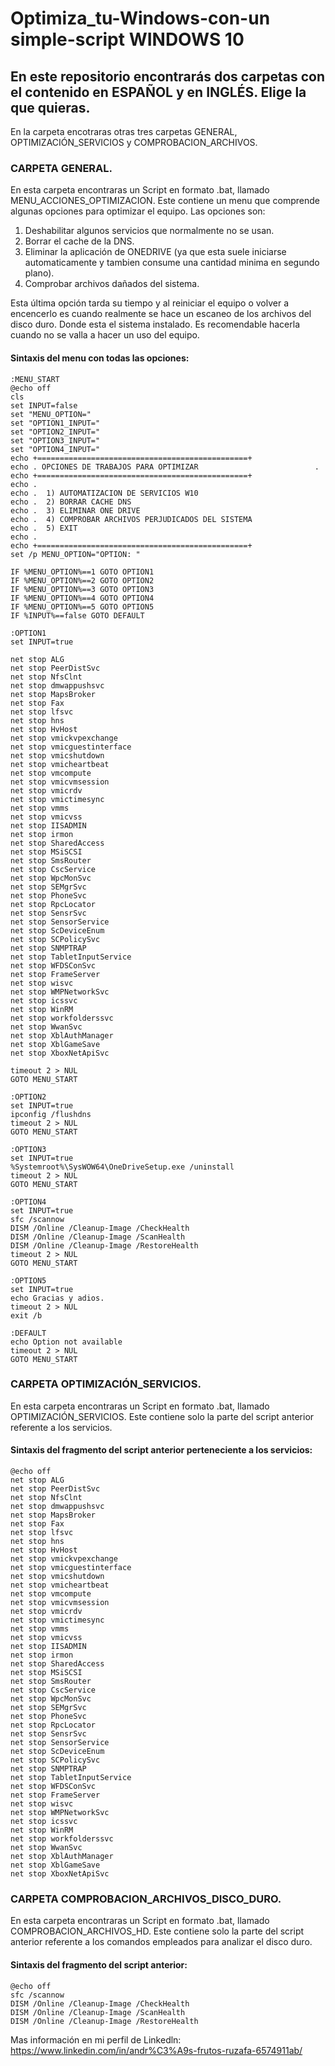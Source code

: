 # Optimiza_tu-Windows-con-un simple-script WINDOWS 10
## En este repositorio encontrarás dos carpetas con el contenido en ESPAÑOL y en INGLÉS. Elige la que quieras.

En la carpeta encotraras otras tres carpetas GENERAL, OPTIMIZACIÓN_SERVICIOS y COMPROBACION_ARCHIVOS.


### CARPETA GENERAL.
En esta carpeta encontraras un Script en formato .bat, llamado MENU_ACCIONES_OPTIMIZACION. 
Este contiene un menu que comprende algunas opciones para optimizar el equipo. 
Las opciones son: 
1. Deshabilitar algunos servicios que normalmente no se usan.
2. Borrar el cache de la DNS.
3. Eliminar la aplicación de ONEDRIVE (ya que esta suele iniciarse automaticamente y tambien consume una cantidad minima en segundo plano).
4. Comprobar archivos dañados del sistema. 

Esta última opción tarda su tiempo y al reiniciar el equipo o volver a encencerlo es cuando realmente se hace un escaneo de los archivos del disco duro. Donde esta el sistema instalado. Es recomendable hacerla cuando no se valla a hacer un uso del equipo.

#### Sintaxis del menu con todas las opciones:
````
:MENU_START
@echo off
cls
set INPUT=false
set "MENU_OPTION="
set "OPTION1_INPUT="
set "OPTION2_INPUT="
set "OPTION3_INPUT="
set "OPTION4_INPUT="
echo +===============================================+
echo . OPCIONES DE TRABAJOS PARA OPTIMIZAR                          .
echo +===============================================+
echo .                                               
echo .  1) AUTOMATIZACION DE SERVICIOS W10           
echo .  2) BORRAR CACHE DNS                          
echo .  3) ELIMINAR ONE DRIVE                        
echo .  4) COMPROBAR ARCHIVOS PERJUDICADOS DEL SISTEMA    
echo .  5) EXIT                                      
echo .                                               
echo +===============================================+
set /p MENU_OPTION="OPTION: "

IF %MENU_OPTION%==1 GOTO OPTION1
IF %MENU_OPTION%==2 GOTO OPTION2
IF %MENU_OPTION%==3 GOTO OPTION3
IF %MENU_OPTION%==4 GOTO OPTION4
IF %MENU_OPTION%==5 GOTO OPTION5
IF %INPUT%==false GOTO DEFAULT

:OPTION1
set INPUT=true

net stop ALG
net stop PeerDistSvc
net stop NfsClnt
net stop dmwappushsvc
net stop MapsBroker
net stop Fax
net stop lfsvc
net stop hns
net stop HvHost
net stop vmickvpexchange
net stop vmicguestinterface
net stop vmicshutdown
net stop vmicheartbeat
net stop vmcompute
net stop vmicvmsession
net stop vmicrdv
net stop vmictimesync
net stop vmms
net stop vmicvss
net stop IISADMIN
net stop irmon
net stop SharedAccess
net stop MSiSCSI
net stop SmsRouter
net stop CscService
net stop WpcMonSvc
net stop SEMgrSvc
net stop PhoneSvc
net stop RpcLocator
net stop SensrSvc
net stop SensorService
net stop ScDeviceEnum
net stop SCPolicySvc
net stop SNMPTRAP
net stop TabletInputService
net stop WFDSConSvc
net stop FrameServer
net stop wisvc
net stop WMPNetworkSvc
net stop icssvc
net stop WinRM
net stop workfolderssvc
net stop WwanSvc
net stop XblAuthManager
net stop XblGameSave
net stop XboxNetApiSvc

timeout 2 > NUL
GOTO MENU_START

:OPTION2
set INPUT=true
ipconfig /flushdns
timeout 2 > NUL
GOTO MENU_START

:OPTION3
set INPUT=true
%Systemroot%\SysWOW64\OneDriveSetup.exe /uninstall
timeout 2 > NUL
GOTO MENU_START

:OPTION4
set INPUT=true
sfc /scannow
DISM /Online /Cleanup-Image /CheckHealth
DISM /Online /Cleanup-Image /ScanHealth
DISM /Online /Cleanup-Image /RestoreHealth
timeout 2 > NUL
GOTO MENU_START

:OPTION5
set INPUT=true
echo Gracias y adios.
timeout 2 > NUL
exit /b

:DEFAULT
echo Option not available
timeout 2 > NUL
GOTO MENU_START
````

### CARPETA OPTIMIZACIÓN_SERVICIOS.
En esta carpeta encontraras un Script en formato .bat, llamado OPTIMIZACIÓN_SERVICIOS. 
Este contiene solo la parte del script anterior referente a los servicios. 

#### Sintaxis del fragmento del script anterior perteneciente a los servicios:

````
@echo off
net stop ALG
net stop PeerDistSvc
net stop NfsClnt
net stop dmwappushsvc
net stop MapsBroker
net stop Fax
net stop lfsvc
net stop hns
net stop HvHost
net stop vmickvpexchange
net stop vmicguestinterface
net stop vmicshutdown
net stop vmicheartbeat
net stop vmcompute
net stop vmicvmsession
net stop vmicrdv
net stop vmictimesync
net stop vmms
net stop vmicvss
net stop IISADMIN
net stop irmon
net stop SharedAccess
net stop MSiSCSI
net stop SmsRouter
net stop CscService
net stop WpcMonSvc
net stop SEMgrSvc
net stop PhoneSvc
net stop RpcLocator
net stop SensrSvc
net stop SensorService
net stop ScDeviceEnum
net stop SCPolicySvc
net stop SNMPTRAP
net stop TabletInputService
net stop WFDSConSvc
net stop FrameServer
net stop wisvc
net stop WMPNetworkSvc
net stop icssvc
net stop WinRM
net stop workfolderssvc
net stop WwanSvc
net stop XblAuthManager
net stop XblGameSave
net stop XboxNetApiSvc

````

### CARPETA COMPROBACION_ARCHIVOS_DISCO_DURO.
En esta carpeta encontraras un Script en formato .bat, llamado COMPROBACION_ARCHIVOS_HD. 
Este contiene solo la parte del script anterior referente a los comandos empleados para analizar el disco duro. 

#### Sintaxis del fragmento del script anterior:

````
@echo off
sfc /scannow
DISM /Online /Cleanup-Image /CheckHealth
DISM /Online /Cleanup-Image /ScanHealth
DISM /Online /Cleanup-Image /RestoreHealth
````


Mas información en mi perfil de Linkedln: https://www.linkedin.com/in/andr%C3%A9s-frutos-ruzafa-6574911ab/
